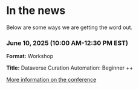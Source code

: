 # In the news

Below are some ways we are getting the word out.

### June 10, 2025 (10:00 AM-12:30 PM EST)

**Format:** Workshop

**Title:** Dataverse Curation Automation: Beginner ++

[More information on the conference](https://go.unc.edu/DCM2025)
